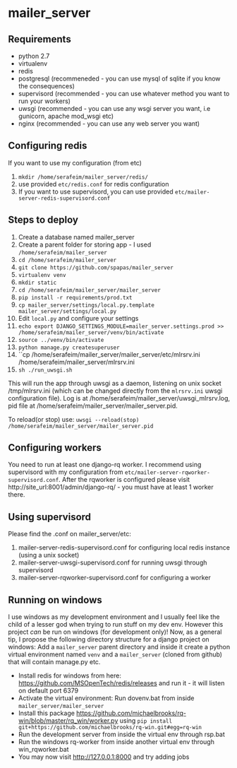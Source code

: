 mailer_server
=============

Requirements
------------

- python 2.7
- virtualenv
- redis
- postgresql (recommeneded - you can use mysql of sqlite if you know the consequences)
- supervisord (recommended - you can use whatever method you want to run your workers)
- uwsgi (recommended - you can use any wsgi server you want, i.e gunicorn, apache mod_wsgi etc)
- nginx (recommended - you can use any web server you want)

Configuring redis
-----------------
If you want to use my configuration (from etc)

1. ``mkdir /home/serafeim/mailer_server/redis/``
1. use provided ``etc/redis.conf`` for redis configuration
1. If you want to use supervisord, you can use provided ``etc/mailer-server-redis-supervisord.conf``

Steps to deploy
---------------

1. Create a database named mailer_server
1. Create a parent folder for storing app - I used ``/home/serafeim/mailer_server``
1. ``cd /home/serafeim/mailer_server``
1. ``git clone https://github.com/spapas/mailer_server``
1. ``virtualenv venv``
1. ``mkdir static``
1. ``cd /home/serafeim/mailer_server/mailer_server``
1. ``pip install -r requirements/prod.txt``
1. ``cp mailer_server/settings/local.py.template mailer_server/settings/local.py``
1. Edit ``local.py`` and configure your settings
1. ``echo export DJANGO_SETTINGS_MODULE=mailer_server.settings.prod >> /home/serafeim/mailer_server/venv/bin/activate``
1. ``source ../venv/bin/activate``
1. ``python manage.py createsuperuser``
1. ``cp /home/serafeim/mailer_server/mailer_server/etc/mlrsrv.ini /home/serafeim/mailer_server/mlrsrv.ini
1. ``sh ./run_uwsgi.sh``

This will run the app through uwsgi as a daemon, listening on unix socket /tmp/mlrsrv.ini (which can be changed directly from
the ``mlrsrv.ini`` uwsgi configuration file). 
Log is at /home/serafeim/mailer_server/uwsgi_mlrsrv.log, pid file at /home/serafeim/mailer_server/mailer_server.pid.

To reload(or stop) use: ``uwsgi --reload(stop) /home/serafeim/mailer_server/mailer_server.pid``

Configuring workers
-------------------

You need to run at least one django-rq worker. I recommend using supervisord with
my configuration from ``etc/mailer-server-rqworker-supervisord.conf``. After the rqworker
is configured please visit http://site_url:8001/admin/django-rq/ - you must
have at least 1 worker there.

Using supervisord
-----------------

Please find the .conf on mailer_server/etc:

1. mailer-server-redis-supervisord.conf for configuring local redis instance (using a unix socket)
1. mailer-server-uwsgi-supervisord.conf for running uwsgi through supervisord
1. mailer-server-rqworker-supervisord.conf for configuring a worker

Running on windows
------------------

I use windows as my development environment and I usually feel like the child of a lesser god when trying to run
stuff on my dev env. However this project *can* be run on windows (for development only)! Now, as a general tip, I propose the following
directory structure for a django project on windows: Add a ``mailer_server`` parent directory and inside it create
a python virtual environment named ``venv`` and a ``mailer_server`` (cloned from github) that will contain manage.py etc.

- Install redis for windows from here: https://github.com/MSOpenTech/redis/releases and run it - it will listen on default port 6379
- Activate the virtual environment: Run dovenv.bat from inside ``mailer_server/mailer_server``
- Install this package https://github.com/michaelbrooks/rq-win/blob/master/rq_win/worker.py using `pip install git+https://github.com/michaelbrooks/rq-win.git#egg=rq-win`
- Run the development server from inside the virtual env through rsp.bat
- Run the windows rq-worker from inside another virtual env through win_rqworker.bat
- You may now visit http://127.0.0.1:8000 and try adding jobs